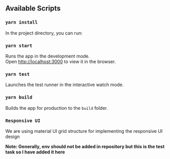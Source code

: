 ## Available Scripts

### `yarn install`

In the project directory, you can run:

### `yarn start`

Runs the app in the development mode.\
Open [http://localhost:3000](http://localhost:3000) to view it in the browser.


### `yarn test`

Launches the test runner in the interactive watch mode.

### `yarn build`

Builds the app for production to the `build` folder.


### `Responsive UI`

We are using material UI grid structure for implementing the responsive UI design



**Note: Generally, env should not be added in repository but this is the test task so I have added it here**
